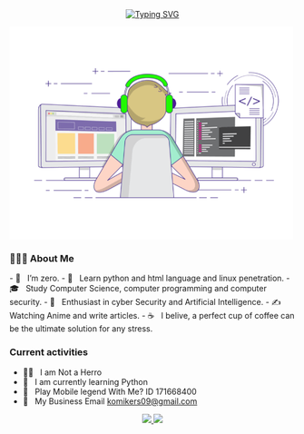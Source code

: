 <div align="center">
<a href="https://IshikawaUta.blogspot.com">
    <img
        src="https://readme-typing-svg.herokuapp.com?font=ShadowsIntoLightsize=50&duration=5500&color=a1fcd1&background=FF673200&center=true&vCenter=true&lines=WELCOME+TO+MY+GITHUB+😁;I+am+IshikawaUta😎"
            alt="Typing SVG"
        />
    </a>
</p>
</div>
<img align="center" alt="GIF" src="https://raw.githubusercontent.com/devSouvik/devSouvik/master/gif3.gif" width="500"/>
<h3> 👨🏻‍💻 About Me </h3>
- 🔭 &nbsp; I’m zero.
- 🤔 &nbsp; Learn python and html language and linux penetration.
- 🎓 &nbsp; Study Computer Science, computer programming and computer security.
- 🌱 &nbsp; Enthusiast in cyber Security and Artificial Intelligence.
- ✍️ &nbsp; Watching Anime and write articles.
- ☕ &nbsp; I belive, a perfect cup of coffee can be the ultimate solution for any stress. 

### Current activities 
- 👨‍💻 &nbsp; I am Not a Herro
- 🌱 &nbsp; I am currently learning Python
- 🎯 &nbsp; Play Mobile legend With Me? ID 171668400
- 📧 &nbsp; My Business Email komikers09@gmail.com

<p align="center">
    <a href="https://wa.me/+62895701060973?text=hallo%20ka"><img src="https://img.icons8.com/plasticine/100/000000/whatsapp.png" width="50"/>
    <a href="https://github.com/IshikawaUta"><img src="https://img.icons8.com/plasticine/100/000000/github.png" width="50"/>
</p>
